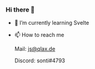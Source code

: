 ### Hi there 👋
- 🌱 I’m currently learning Svelte
- 📫 How to reach me

  Mail: js@qlax.de
  
  Discord: sonti#4793



<!--
**sontiO/sontiO** is a ✨ _special_ ✨ repository because its `README.md` (this file) appears on your GitHub profile.

Here are some ideas to get you started:

- 🔭 I’m currently working on ...
- 🌱 I’m currently learning ...
- 👯 I’m looking to collaborate on ...
- 🤔 I’m looking for help with ...
- 💬 Ask me about ...
- 📫 How to reach me: ...
- 😄 Pronouns: ...
- ⚡ Fun fact: ...
-->
